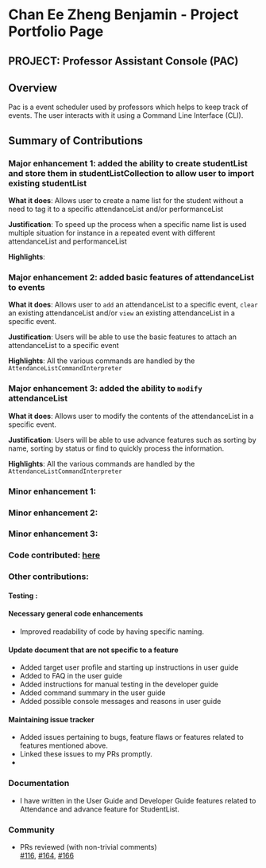 # Chan Ee Zheng Benjamin - Project Portfolio Page
## PROJECT: Professor Assistant Console (PAC)

## Overview
Pac is a event scheduler used by professors which helps to keep track of events.
The user interacts with it using a Command Line Interface (CLI).

## Summary of Contributions

### Major enhancement 1: added the ability to create studentList and store them in studentListCollection to allow user to import existing studentList

**What it does**: 
    Allows user to create a name list for the student without a need to tag it to a specific attendanceList and/or performanceList
    
**Justification**: 
    To speed up the process when a specific name list is used multiple situation for instance in a repeated event with 
    different attendanceList and performanceList

**Highlights**: 


### Major enhancement 2: added basic features of attendanceList to events
**What it does**: 
    Allows user to `add` an attendanceList to a specific event, `clear` an existing attendanceList and/or 
    `view` an existing attendanceList in a specific event.

**Justification**: 
    Users will be able to use the basic features to attach an attendanceList to a specific event 

**Highlights**: 
    All the various commands are handled by the `AttendanceListCommandInterpreter`

### Major enhancement 3: added the ability to `modify` attendanceList
**What it does**: 
    Allows user to modify the contents of the attendanceList in a specific event.

**Justification**: 
    Users will be able to use advance features such as sorting by name, sorting by status or find to quickly process
    the information. 

**Highlights**: 
    All the various commands are handled by the `AttendanceListCommandInterpreter`
    
### Minor enhancement 1: 
### Minor enhancement 2: 
### Minor enhancement 3:
### Code contributed: [here](https://nus-cs2113-ay1920s2.github.io/tp-dashboard/#=undefined&search=benchan911)

### Other contributions:

#### Testing :

#### Necessary general code enhancements
- Improved readability of code by having specific naming.

#### Update document that are not specific to a feature 
- Added target user profile and starting up instructions in user guide
- Added to FAQ in the user guide
- Added instructions for manual testing in the developer guide
- Added command summary in the user guide
- Added possible console messages and reasons in user guide 

#### Maintaining issue tracker
- Added issues pertaining to bugs, feature flaws or features related to features mentioned above. 
- Linked these issues to my PRs promptly. 
- 

### Documentation
- I have written in the User Guide and Developer Guide features related to Attendance and advance feature for 
  StudentList. 

### Community 
- PRs reviewed (with non-trivial comments)  
[#116](https://github.com/AY1920S2-CS2113T-T12-4/tp/pull/116), 
[#164](https://github.com/AY1920S2-CS2113T-T12-4/tp/pull/164), 
[#166](https://github.com/AY1920S2-CS2113T-T12-4/tp/pull/166) 